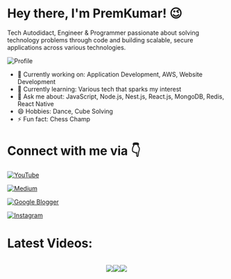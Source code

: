 # Hey there, I'm PremKumar! 😉

Tech Autodidact, Engineer & Programmer passionate about solving technology problems through code and building scalable, secure applications across various technologies.

![Profile](https://komarev.com/ghpvc/?username=PremRockz&color=blueviolet)

- 🔭 Currently working on: Application Development, AWS, Website Development
- 🌱 Currently learning: Various tech that sparks my interest
- 💬 Ask me about: JavaScript, Node.js, Nest.js, React.js, MongoDB, Redis, React Native
- 😄 Hobbies: Dance, Cube Solving
- ⚡ Fun fact: Chess Champ

# Connect with me via 👇
[![YouTube](https://img.shields.io/badge/YouTube-🎥%20UnboX_Now-red?style=for-the-badge&logo=youtube&logoColor=white)](https://youtube.com/@UnboX_Now?si=KfrPDANtatH87Cg3) 

[![Medium](https://img.shields.io/badge/Medium-Read-blue?style=for-the-badge&logo=medium)](https://medium.com/@prem__kumar)

[![Google Blogger](https://img.shields.io/badge/Google%20Blogger-Read-blue?style=for-the-badge&logo=blogger)](https://unboxyourinsights.blogspot.com/)

[![Instagram](https://img.shields.io/badge/Instagram-Follow-blue?style=for-the-badge&logo=instagram)](https://www.instagram.com/unbox_the_insights/)

# Latest Videos:

<div style="display:flex;justify-content:center;align-items:center;">

[<img src="https://img.youtube.com/vi/cUWGLik3nYQ/0.jpg">](https://www.youtube.com/watch?v=cUWGLik3nYQ&t=714s)
 
[<img src="https://img.youtube.com/vi/rYMLwT94GCc/0.jpg">](https://www.youtube.com/watch?v=rYMLwT94GCc&t=2s)

[<img src="https://img.youtube.com/vi/XHQD_RcDlWY/0.jpg">](https://www.youtube.com/watch?v=XHQD_RcDlWY&t=40s)
</div>








